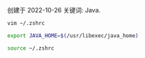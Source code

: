 创建于 2022-10-26
关键词: Java.

```sh
vim ~/.zshrc

export JAVA_HOME=$(/usr/libexec/java_home)

source ~/.zshrc
```



